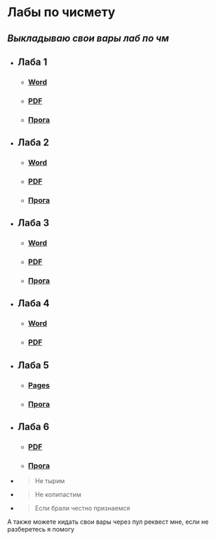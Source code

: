 # Лабы по чисмету
## *Выкладываю свои вары лаб по чм*

* ## Лаба 1
    - ### [Word](https://github.com/darl0ck/Numbers-method-of-solve/raw/master/%D0%9B%D0%B0%D0%B1%D0%B0%201.docx)
    - ### [PDF](https://github.com/darl0ck/Numbers-method-of-solve/raw/master/%D0%9B%D0%B0%D0%B1%D0%B0%201.pdf)
    - ### [Прога](https://github.com/darl0ck/Numbers-method-of-solve/blob/master/%D0%9B%D0%B0%D0%B1%D0%B0%201.py)
* ## Лаба 2
  - ### [Word](https://github.com/darl0ck/Numbers-method-of-solve/blob/master/%D0%9B%D0%B0%D0%B1%D0%B0%202.docx)
  - ### [PDF](https://github.com/darl0ck/Numbers-method-of-solve/blob/master/%D0%9B%D0%B0%D0%B1%D0%B0%202.pdf)
  - ### [Прога](https://github.com/darl0ck/Numbers-method-of-solve/blob/master/%D0%9B%D0%B0%D0%B1%D0%B0%202.py)
* ## Лаба 3
  - ### [Word](https://github.com/darl0ck/Numbers-method-of-solve/raw/master/%D0%9B%D0%B0%D0%B1%D0%BE%D1%80%D0%B0%D1%82%D0%BE%D1%80%D0%BD%D0%B0%D1%8F%20%D0%A0%D0%B0%D0%B1%D0%BE%D1%82%D0%B0%E2%84%963.docx)
  - ### [PDF](https://github.com/darl0ck/Numbers-method-of-solve/raw/master/%D0%9B%D0%B0%D0%B1%D0%BE%D1%80%D0%B0%D1%82%D0%BE%D1%80%D0%BD%D0%B0%D1%8F%20%D0%A0%D0%B0%D0%B1%D0%BE%D1%82%D0%B0%E2%84%963.pdf)
  - ### [Прога](https://github.com/darl0ck/Numbers-method-of-solve/blob/master/%D0%9B%D0%B0%D0%B1%D0%B03.py)
* ## Лаба 4
  - ### [Word](https://github.com/darl0ck/Numbers-method-of-solve/blob/master/%D0%9B%D0%B0%D0%B1%D0%B0%204.docx)
  - ### [PDF](https://github.com/darl0ck/Numbers-method-of-solve/blob/master/%D0%9B%D0%B0%D0%B1%D0%B0%204.pdf)
  
* ## Лаба 5
  - ### [Pages](https://github.com/darl0ck/Numbers-method-of-solve/blob/master/Lab_rabota_5_Koporushkin.pages)
  - ### [Прога](https://github.com/darl0ck/Numbers-method-of-solve/blob/master/Lab5.py)

  
* ## Лаба 6
  - ### [PDF](https://github.com/darl0ck/Numbers-method-of-solve/blob/master/Lb_6_Koporushkin.pdf)
  - ### [Прога](https://github.com/darl0ck/Numbers-method-of-solve/blob/master/lab6.py)
  
- > Не тырим
- > Не копипастим
- > Если брали честно признаемся 

А также можете кидать свои вары через пул реквест мне, если не разберетесь я помогу
